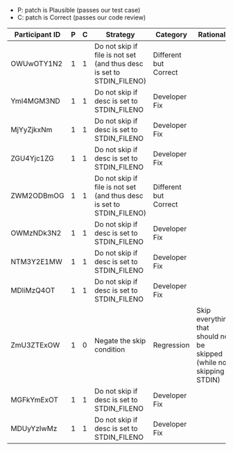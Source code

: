 * P: patch is Plausible (passes our test case)
* C: patch is Correct (passes our code review)

| Participant ID | P | C | Strategy | Category | Rationale |
| -- | -- | -- | -- | -- | -- |
| OWUwOTY1N2 | 1 | 1 | Do not skip if file is not set (and thus desc is set to STDIN_FILENO) | Different but Correct |  |
| YmI4MGM3ND | 1 | 1 | Do not skip if desc is set to STDIN_FILENO | Developer Fix |  |
| MjYyZjkxNm | 1 | 1 | Do not skip if desc is set to STDIN_FILENO | Developer Fix |  |
| ZGU4Yjc1ZG | 1 | 1 | Do not skip if desc is set to STDIN_FILENO | Developer Fix |  |
| ZWM2ODBmOG | 1 | 1 | Do not skip if file is not set (and thus desc is set to STDIN_FILENO) | Different but Correct |  |
| OWMzNDk3N2 | 1 | 1 | Do not skip if desc is set to STDIN_FILENO | Developer Fix |  |
| NTM3Y2E1MW | 1 | 1 | Do not skip if desc is set to STDIN_FILENO | Developer Fix |  |
| MDliMzQ4OT | 1 | 1 | Do not skip if desc is set to STDIN_FILENO | Developer Fix |  |
| ZmU3ZTExOW | 1 | 0 | Negate the skip condition | Regression | Skip everything that should not be skipped (while not skipping STDIN) |
| MGFkYmExOT | 1 | 1 | Do not skip if desc is set to STDIN_FILENO | Developer Fix |  |
| MDUyYzIwMz | 1 | 1 | Do not skip if desc is set to STDIN_FILENO | Developer Fix |  |
